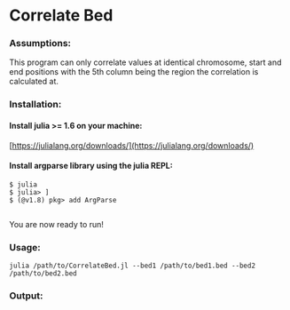 # Correlate Bed 

### Assumptions:
This program can only correlate values at identical chromosome, start and end positions with the 5th column being the region the correlation is calculated at.  

### Installation:

#### Install julia >= 1.6 on your machine:
[https://julialang.org/downloads/](https://julialang.org/downloads/)

#### Install argparse library using the julia REPL:
```
$ julia
$ julia> ]
$ (@v1.8) pkg> add ArgParse 
 
```
You are now ready to run!

### Usage:
```
julia /path/to/CorrelateBed.jl --bed1 /path/to/bed1.bed --bed2 /path/to/bed2.bed
```

### Output:



